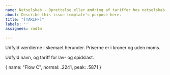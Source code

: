 ```yaml
---
name: Netselskab - Oprettelse eller ændring af tariffer hos netselskab.
about: Describe this issue template's purpose here.
title: "[TARIFF]"
labels: ''
assignees: rndfm

---
```


Udfyld værdierne i skemaet herunder.
Priserne er i kroner og uden moms.

Udfyld navn, og tariff for lav- og spidslast.

{
    name: "Flow C",
    normal: .2241,
    peak: .5871
}
